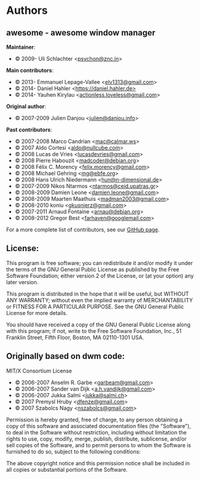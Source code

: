 # Authors


## awesome - awesome window manager

**Maintainer**:

 * © 2009- Uli Schlachter &lt;psychon@znc.in>

**Main contributors**:

 * © 2013- Emmanuel Lepage-Vallee &lt;elv1313@gmail.com>
 * © 2014- Daniel Hahler &lt;https://daniel.hahler.de>
 * © 2014- Yauhen Kirylau &lt;actionless.loveless@gmail.com>

**Original author**:

 * © 2007-2009 Julien Danjou &lt;julien@danjou.info>

**Past contributors**:

 * © 2007-2008 Marco Candrian &lt;mac@calmar.ws>
 * © 2007 Aldo Cortesi &lt;aldo@nullcube.com>
 * © 2008 Lucas de Vries &lt;lucasdevries@gmail.com>
 * © 2008 Pierre Habouzit &lt;madcoder@debian.org>
 * © 2008 Félix C. Morency &lt;felix.morency@gmail.com>
 * © 2008 Michael Gehring &lt;mg@ebfe.org>
 * © 2008 Hans Ulrich Niedermann &lt;hun@n-dimensional.de>
 * © 2007-2009 Nikos Ntarmos &lt;ntarmos@ceid.upatras.gr>
 * © 2008-2009 Damien Leone &lt;damien.leone@gmail.com>
 * © 2008-2009 Maarten Maathuis &lt;madman2003@gmail.com>
 * © 2008-2010 koniu &lt;gkusnierz@gmail.com>
 * © 2007-2011 Arnaud Fontaine &lt;arnau@debian.org>
 * © 2008-2012 Gregor Best &lt;farhaven@googlemail.com>

For a more complete list of contributors, see our
[GitHub page](https://github.com/awesomeWM/awesome/graphs/contributors).

## License:

This program is free software; you can redistribute it and/or modify
it under the terms of the GNU General Public License as published by
the Free Software Foundation; either version 2 of the License, or
(at your option) any later version.

This program is distributed in the hope that it will be useful,
but WITHOUT ANY WARRANTY; without even the implied warranty of
MERCHANTABILITY or FITNESS FOR A PARTICULAR PURPOSE.  See the
GNU General Public License for more details.

You should have received a copy of the GNU General Public License along
with this program; if not, write to the Free Software Foundation, Inc.,
51 Franklin Street, Fifth Floor, Boston, MA 02110-1301 USA.

## Originally based on dwm code:

MIT/X Consortium License

 * © 2006-2007 Anselm R. Garbe &lt;garbeam@gmail.com>
 * © 2006-2007 Sander van Dijk &lt;a.h.vandijk@gmail.com>
 * © 2006-2007 Jukka Salmi &lt;jukka@salmi.ch>
 * © 2007 Premysl Hruby &lt;dfenze@gmail.com>
 * © 2007 Szabolcs Nagy &lt;nszabolcs@gmail.com>

Permission is hereby granted, free of charge, to any person obtaining a
copy of this software and associated documentation files (the "Software"),
to deal in the Software without restriction, including without limitation
the rights to use, copy, modify, merge, publish, distribute, sublicense,
and/or sell copies of the Software, and to permit persons to whom the
Software is furnished to do so, subject to the following conditions:

The above copyright notice and this permission notice shall be included in
all copies or substantial portions of the Software.
